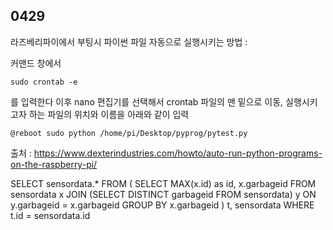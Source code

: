 ## 0429

라즈베리파이에서 부팅시 파이썬 파일 자동으로 실행시키는 방법 :

커맨드 창에서

```
sudo crontab -e
```
를 입력한다 이후 nano 편집기를 선택해서 crontab 파일의 맨 밑으로 이동, 실행시키고자 하는 파일의 위치와 이름을 아래와 같이 입력

```
@reboot sudo python /home/pi/Desktop/pyprog/pytest.py
```

출처 : https://www.dexterindustries.com/howto/auto-run-python-programs-on-the-raspberry-pi/


  SELECT sensordata.* FROM (
  	SELECT MAX(x.id) as id, x.garbageid
  	FROM sensordata x
  		JOIN (SELECT DISTINCT garbageid FROM sensordata) y
  		ON y.garbageid = x.garbageid
  	GROUP BY x.garbageid
  ) t, sensordata
  WHERE t.id = sensordata.id
